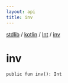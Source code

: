 ```yaml
---
layout: api
title: inv
---
```

[stdlib](../../index.html) / [kotlin](../index.html) / [Int](index.html) / [inv](inv.html)

# inv

```
public fun inv(): Int
```
